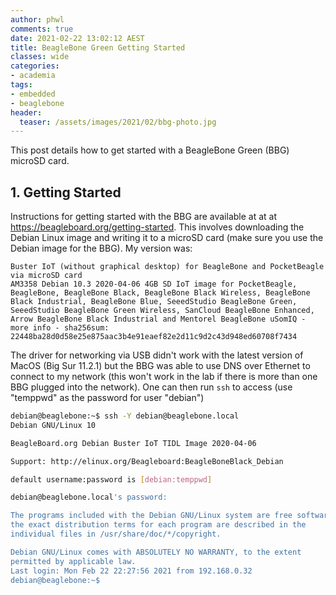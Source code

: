 ```yaml
---
author: phwl
comments: true
date: 2021-02-22 13:02:12 AEST
title: BeagleBone Green Getting Started 
classes: wide
categories:
- academia
tags:
- embedded
- beaglebone
header:
  teaser: /assets/images/2021/02/bbg-photo.jpg
---
```


This post details how to get started with a BeagleBone Green (BBG) microSD card.

## 1. Getting Started
Instructions for getting started with the BBG are available at at 
at <https://beagleboard.org/getting-started>. This involves downloading
the Debian Linux image and writing it to a microSD card (make sure you
use the Debian image for the BBG). My version was:
```
Buster IoT (without graphical desktop) for BeagleBone and PocketBeagle via microSD card
AM3358 Debian 10.3 2020-04-06 4GB SD IoT image for PocketBeagle, BeagleBone, BeagleBone Black, BeagleBone Black Wireless, BeagleBone Black Industrial, BeagleBone Blue, SeeedStudio BeagleBone Green, SeeedStudio BeagleBone Green Wireless, SanCloud BeagleBone Enhanced, Arrow BeagleBone Black Industrial and Mentorel BeagleBone uSomIQ - more info - sha256sum: 22448ba28d0d58e25e875aac3b4e91eaef82e2d11c9d2c43d948ed60708f7434
```

The driver for networking via USB didn't work with the latest version
of MacOS (Big Sur 11.2.1) but the BBG was able to use DNS over Ethernet
to connect to my network (this won't work in the lab if there is more
than one BBG plugged into the network).  One can then run ```ssh``` to access (use "temppwd" as the
password for user "debian")
``` bash
debian@beaglebone:~$ ssh -Y debian@beaglebone.local
Debian GNU/Linux 10

BeagleBoard.org Debian Buster IoT TIDL Image 2020-04-06

Support: http://elinux.org/Beagleboard:BeagleBoneBlack_Debian

default username:password is [debian:temppwd]

debian@beaglebone.local's password: 

The programs included with the Debian GNU/Linux system are free software;
the exact distribution terms for each program are described in the
individual files in /usr/share/doc/*/copyright.

Debian GNU/Linux comes with ABSOLUTELY NO WARRANTY, to the extent
permitted by applicable law.
Last login: Mon Feb 22 22:27:56 2021 from 192.168.0.32
debian@beaglebone:~$
```


